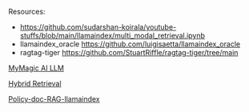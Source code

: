 Resources:
- https://github.com/sudarshan-koirala/youtube-stuffs/blob/main/llamaindex/multi_modal_retrieval.ipynb
- llamaindex_oracle https://github.com/luigisaetta/llamaindex_oracle
- ragtag-tiger https://github.com/StuartRiffle/ragtag-tiger/tree/main
  
 
[MyMagic AI LLM](https://docs.llamaindex.ai/en/stable/examples/llm/mymagic.html)

[Hybrid Retrieval](https://generativeai.pub/advanced-rag-retrieval-strategies-hybrid-retrieval-997d39659720)

[Policy-doc-RAG-llamaindex](https://github.com/nithinpradeep38/Policy-doc-RAG-llamaindex/blob/main/Policy_RAG.ipynb) 

